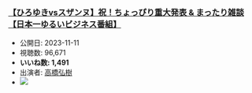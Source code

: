 ### [【ひろゆきvsスザンヌ】祝！ちょっぴり重大発表 & まったり雑談【日本一ゆるいビジネス番組】](https://www.youtube.com/watch?v=_Sc1dUY3UOQ)
-   公開日: 2023-11-11
-   視聴数: 96,671
-   **いいね数: 1,491**
-   出演者: [高橋弘樹](/rehacq_fan/people/高橋弘樹 "wikilink")
- [![](https://img.youtube.com/vi/_Sc1dUY3UOQ/hqdefault.jpg)](https://www.youtube.com/watch?v=_Sc1dUY3UOQ)
